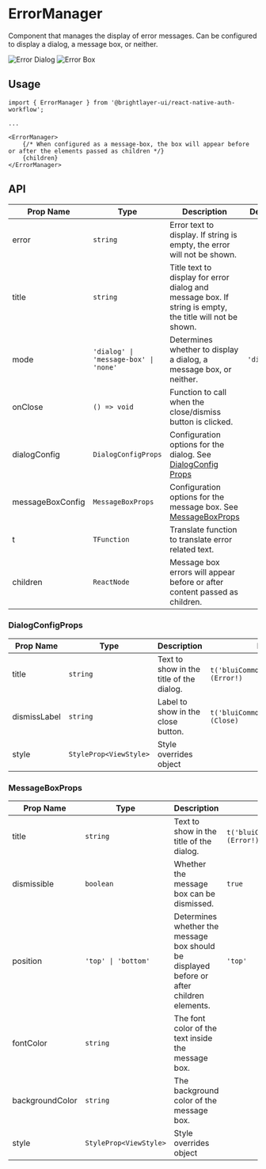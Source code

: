 # ErrorManager

Component that manages the display of error messages. Can be configured to display a dialog, a message box, or neither.

![Error Dialog](../../media/error-dialog.png)
![Error Box](../../media/error-box.png)

## Usage

```tsx
import { ErrorManager } from '@brightlayer-ui/react-native-auth-workflow';

...

<ErrorManager>
    {/* When configured as a message-box, the box will appear before or after the elements passed as children */}
    {children}
</ErrorManager>
```

## API

| Prop Name        | Type                                  | Description                                                                                              | Default    |
| ---------------- | ------------------------------------- | -------------------------------------------------------------------------------------------------------- | ---------- |
| error            | `string`                              | Error text to display. If string is empty, the error will not be shown.                                  |            |
| title            | `string`                              | Title text to display for error dialog and message box. If string is empty, the title will not be shown. |            |
| mode             | `'dialog' \| 'message-box' \| 'none'` | Determines whether to display a dialog, a message box, or neither.                                       | `'dialog'` |
| onClose          | `() => void`                          | Function to call when the close/dismiss button is clicked.                                               |            |
| dialogConfig     | `DialogConfigProps`                   | Configuration options for the dialog. See [DialogConfig Props](#dialogconfigprops)                       |            |
| messageBoxConfig | `MessageBoxProps`                     | Configuration options for the message box. See [MessageBoxProps](#messageboxprops)                       |            |
| t                | `TFunction`                           | Translate function to translate error related text.                                                      |            |
| children         | `ReactNode`                           | Message box errors will appear before or after content passed as children.                               |            |

### DialogConfigProps

| Prop Name    | Type                   | Description                              | Default                                   |
| ------------ | ---------------------- | ---------------------------------------- | ----------------------------------------- |
| title        | `string`               | Text to show in the title of the dialog. | `t('bluiCommon:MESSAGES.ERROR') (Error!)` |
| dismissLabel | `string`               | Label to show in the close button.       | `t('bluiCommon:ACTIONS.CLOSE') (Close)`   |
| style        | `StyleProp<ViewStyle>` | Style overrides object                   |                                           |

### MessageBoxProps

| Prop Name       | Type                   | Description                                                                               | Default                                   |
| --------------- | ---------------------- | ----------------------------------------------------------------------------------------- | ----------------------------------------- |
| title           | `string`               | Text to show in the title of the dialog.                                                  | `t('bluiCommon:MESSAGES.ERROR') (Error!)` |
| dismissible     | `boolean`              | Whether the message box can be dismissed.                                                 | `true`                                    |
| position        | `'top' \| 'bottom'`    | Determines whether the message box should be displayed before or after children elements. | `'top'`                                   |
| fontColor       | `string`               | The font color of the text inside the message box.                                        |                                           |
| backgroundColor | `string`               | The background color of the message box.                                                  |                                           |
| style           | `StyleProp<ViewStyle>` | Style overrides object                                                                    |                                           |
